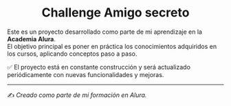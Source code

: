 <h1 align="center"> Challenge Amigo secreto </h1>

Este es un proyecto desarrollado como parte de mi aprendizaje en la **Academia Alura**.  
El objetivo principal es poner en práctica los conocimientos adquiridos en los cursos, aplicando conceptos paso a paso.

✅ El proyecto está en constante construcción y será actualizado periódicamente con nuevas funcionalidades y mejoras.  

---

✍️ *Creado como parte de mi formación en Alura.*
